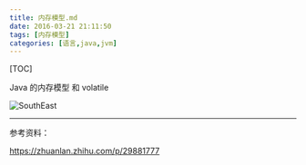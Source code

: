 ```yaml
---
title: 内存模型.md
date: 2016-03-21 21:11:50
tags: [内存模型]
categories: [语言,java,jvm]
---
```


[TOC]

Java 的内存模型 和 volatile 

<!--more-->

![SouthEast](/images/内存模型/SouthEast.png)





----
参考资料：

https://zhuanlan.zhihu.com/p/29881777